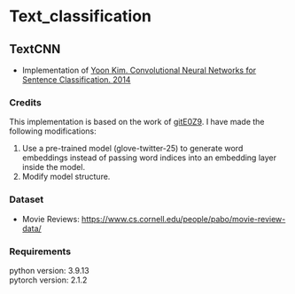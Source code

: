 # Text_classification

## TextCNN
* Implementation of [Yoon Kim. Convolutional Neural Networks for Sentence Classification. 2014](https://arxiv.org/abs/1408.5882)
### Credits
This implementation is based on the work of [gitE0Z9](https://github.com/gitE0Z9/pytorch-implementations/tree/main). I have made the following modifications:
1. Use a pre-trained model (glove-twitter-25) to generate word embeddings instead of passing word indices into an embedding layer inside the model.
2. Modify model structure.

### Dataset
* Movie Reviews: 
https://www.cs.cornell.edu/people/pabo/movie-review-data/

### Requirements
python version: 3.9.13  
pytorch version: 2.1.2